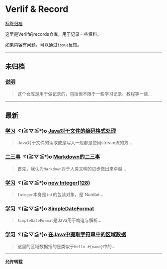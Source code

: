 # Verlif & Record

[标签归档](tags.md)

这里是Verlif的records仓库，用于记录一些资料。

如果内容有问题，可以通过`issue`反馈。

------

## 未归档

### [说明](docs//说明.md)

> 这个仓库是用于做记录的，包括但不限于一些学习记录、教程等一些...

------

## 最新

### [学习](tags/学习.md) ヾ(≧▽≦*)o  [Java对于文件的编码格式处理](docs/学习/Java对于文件的编码格式处理.md)

> Java对于文件的读取或是写入一般都是使用stream流的方...

### [二三事](tags/二三事.md) ヾ(≧▽≦*)o  [Markdown的二三事](docs/二三事/Markdown的二三事.md)

> 首先，我认为`Markdown`对于人类文明的进步做出来卓越...

### [学习](tags/学习.md) ヾ(≧▽≦*)o  [new Integer(128)](docs/学习/new&#32;Integer(128).md)

> `Integer`本身是`int`的包装对象，是`Numbe...

### [学习](tags/学习.md) ヾ(≧▽≦*)o  [SimpleDateFormat](docs/学习/SimpleDateFormat.md)

> `SimpleDateFormat`是Java用于构造与解析...

### [学习](tags/学习.md) ヾ(≧▽≦*)o  [在Java中提取字符串中的区域数据](docs/学习/使用Java提取字符串中的区域数据.md)

> 这里的区域数据指的是类似于`Hello #{name}`中的...

------

__允许转载__
